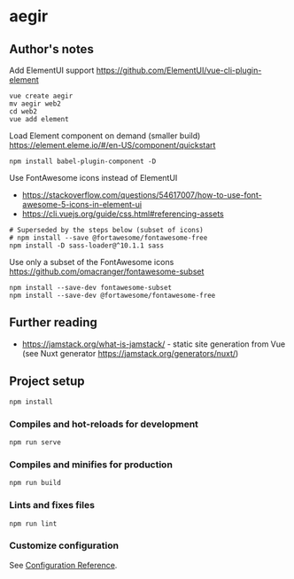 # aegir

## Author's notes
Add ElementUI support https://github.com/ElementUI/vue-cli-plugin-element
```
vue create aegir
mv aegir web2
cd web2
vue add element
```

Load Element component on demand (smaller build) https://element.eleme.io/#/en-US/component/quickstart
```
npm install babel-plugin-component -D
```

Use FontAwesome icons instead of ElementUI
* https://stackoverflow.com/questions/54617007/how-to-use-font-awesome-5-icons-in-element-ui
* https://cli.vuejs.org/guide/css.html#referencing-assets

```
# Superseded by the steps below (subset of icons)
# npm install --save @fortawesome/fontawesome-free
npm install -D sass-loader@^10.1.1 sass
```

Use only a subset of the FontAwesome icons https://github.com/omacranger/fontawesome-subset
```
npm install --save-dev fontawesome-subset 
npm install --save-dev @fortawesome/fontawesome-free
```

## Further reading
* https://jamstack.org/what-is-jamstack/ - static site generation from Vue (see Nuxt generator https://jamstack.org/generators/nuxt/)

## Project setup
```
npm install
```

### Compiles and hot-reloads for development
```
npm run serve
```

### Compiles and minifies for production
```
npm run build
```

### Lints and fixes files
```
npm run lint
```

### Customize configuration
See [Configuration Reference](https://cli.vuejs.org/config/).
